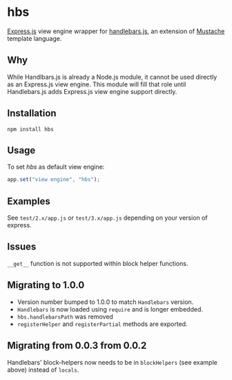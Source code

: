 # hbs #

[Express.js](http://github.com/visionmedia/express) view engine wrapper for
[handlebars.js](http://github.com/wycats/handlebars.js), an extension of
[Mustache](http://mustache.github.com/) template language.

## Why ##

While Handlbars.js is already a Node.js module, it cannot be used directly as
an Express.js view engine. This module will fill that role until Handlebars.js
adds Express.js view engine support directly.

## Installation ##

```
npm install hbs
```

## Usage ##

To set *hbs* as default view engine:

```javascript
app.set("view engine", "hbs");
```

## Examples ##

See `test/2.x/app.js` or `test/3.x/app.js` depending on your version of express.

## Issues ##

`__get__` function is not supported within block helper functions.

## Migrating to 1.0.0 ##

* Version number bumped to 1.0.0 to match `Handlebars` version.
* `Handlebars` is now loaded using `require` and is longer embedded.
* `hbs.handlebarsPath` was removed
* `registerHelper` and `registerPartial` methods are exported.

## Migrating from 0.0.3 from 0.0.2 ##

Handlebars' block-helpers now needs to be in `blockHelpers` (see example above) instead of `locals`.
